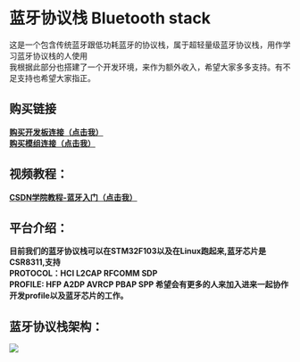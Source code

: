 # 蓝牙协议栈 Bluetooth stack
这是一个包含传统蓝牙跟低功耗蓝牙的协议栈，属于超轻量级蓝牙协议栈，用作学习蓝牙协议栈的人使用
<br>我根据此部分也搭建了一个开发环境，来作为额外收入，希望大家多多支持。有不足支持也希望大家指正。
## 购买链接
[**购买开发板连接（点击我）**](https://item.taobao.com/item.htm?spm=a1z10.1-c-s.w4004-22329603896.18.5aeb41f9OvIVgA&id=622836061708)
<br>[**购买模组连接（点击我）**](https://item.taobao.com/item.htm?spm=a1z10.1-c-s.w4004-22329603896.18.5aeb41f9OvIVgA&id=622836061708)

## 视频教程：
[**CSDN学院教程-蓝牙入门（点击我）**](https://edu.csdn.net/course/detail/30065)

## 平台介绍：
**目前我们的蓝牙协议栈可以在STM32F103以及在Linux跑起来,蓝牙芯片是CSR8311,支持
<br>PROTOCOL：HCI L2CAP RFCOMM SDP
<br>PROFILE: HFP A2DP AVRCP PBAP SPP
希望会有更多的人来加入进来一起协作开发profile以及蓝牙芯片的工作。**


## 蓝牙协议栈架构：
![](https://img.alicdn.com/imgextra/i3/4013866915/O1CN01NSxsSk20x7PDPT25x_!!4013866915.png)


